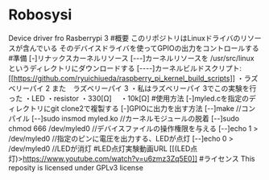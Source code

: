 # Robosysi
Device driver fro Rasberrypi 3
#概要
このリポジトリはLinuxドライバのリソースが含んでいる
そのデバイスドライバを使ってGPIOの出力をコントロールする
#準備
[-]リナックスカーネルリソース
  [---]カーネルリソースを /usr/src/linux というディレクトリにダウンロードする
  [----]カーネルビルドスクリプト:[[https://github.com/ryuichiueda/raspberry_pi_kernel_build_scripts]]
・ラズベリーパイ 2 また　ラズベリーパイ 3
   ・私はラズベリーパイ 3でこの実験を行った
・LED
・resistor
  ・330[Ω]
　・10k[Ω]
#使用方法
[-]myled.cを指定のディレクトリにgit clone2で複製する
[-]GPIOに出力を出す方法
[--]make //コンパイル
[--]sudo insmod myled.ko //カーネルモジュールの脱着
[--]sudo chmod 666 /dev/myled0 //デバイスファイルの操作権限を与える
[--]echo 1 > /dev/myled0   //指定のピンに電圧を出力する、LEDが点灯
[--]echo 0 > /dev/myled0  //LEDが消灯
#LED点灯実験動画URL
[[(LED点灯)>https://www.youtube.com/watch?v=u6zmz3Zq5E0]]
#ライセンス
This reposity is licensed under GPLv3 license
